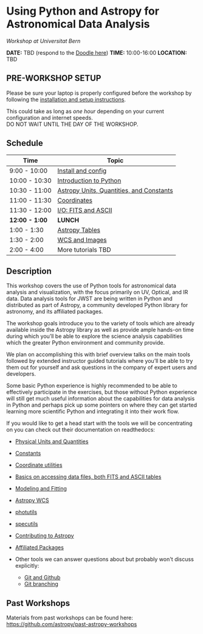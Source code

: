 Using Python and Astropy for Astronomical Data Analysis
=======================================================
*Workshop at Universitat Bern*

**DATE:** TBD (respond to the [Doodle here](https://doodle.com/poll/mnbw5hhg9nf3sn6v))
**TIME:** 10:00-16:00
**LOCATION:** TBD

## PRE-WORKSHOP SETUP
Please be sure your laptop is properly configured before the workshop by following the
[installation and setup instructions](00-Install_and_Setup).

This could take as long as *one hour* depending on your current configuration and internet speeds.  
DO NOT WAIT UNTIL THE DAY OF THE WORKSHOP.

## Schedule
| Time              | Topic    |
|-------------------|----------|
|9:00 - 10:00    | [Install and config](00-Install_and_Setup)
|10:00 - 10:30   | [Introduction to Python](02-PythonIntro) |
|10:30 - 11:00  | [Astropy Units, Quantities, and Constants](03-UnitsQuantities) | 
|11:00 - 11:30 | [Coordinates](04-Coordinates) | 
|11:30 - 12:00 | [I/O: FITS and ASCII](05-FITS) |
|**12:00 - 1:00**| **LUNCH** | *On your own* |
|1:00 - 1:30 | [Astropy Tables](06-Tables) |
|1:30 - 2:00 | [WCS and Images](08-WCS) |
|2:00 - 4:00 | More tutorials TBD | 

## Description
This workshop covers the use of Python tools for astronomical data analysis and visualization, with the focus primarily
on UV, Optical, and IR data. Data analysis tools for JWST are being written in Python and distributed as part of Astropy,
a community developed Python library for astronomy,  and its affiliated packages.

The workshop goals introduce you to the variety of tools which are already available inside the Astropy library as
well as provide ample hands-on time during which you’ll be able to explore the science analysis capabilities which the
greater Python environment and community provide.

We plan on accomplishing this with brief overview talks on the main tools followed by extended instructor guided tutorials
where you’ll be able to try them out for yourself and ask questions in the company of expert users and developers.  

Some basic Python experience is highly recommended to be able to effectively participate in the exercises,
but those without Python experience will still get much useful information about the capabilities for data analysis in
Python and perhaps pick up some pointers on where they can get started learning more scientific Python and integrating
it into their work flow.

If you would like to get a head start with the tools we will be concentrating on you can check out their documentation on readthedocs:

* [Physical Units and Quantities](http://docs.astropy.org/en/stable/units/index.html)
* [Constants](http://docs.astropy.org/en/stable/constants/index.html)
* [Coordinate utilities](http://docs.astropy.org/en/stable/coordinates/index.html)
* [Basics on accessing data files, both FITS and ASCII tables](http://docs.astropy.org/en/stable/io/unified.html)
* [Modeling and Fitting](http://docs.astropy.org/en/stable/modeling/index.html)
* [Astropy WCS](http://docs.astropy.org/en/stable/wcs/index.html)
* [photutils](http://photutils.readthedocs.io/)
* [specutils](https://specutils.readthedocs.io/)
* [Contributing to Astropy](http://docs.astropy.org/en/stable/development/workflow/development_workflow.html)
* [Affiliated Packages](http://www.astropy.org/affiliated/)

* Other tools we can answer questions about but probably won't discuss explicitly:
  * [Git and Github](https://guides.github.com/activities/hello-world/)
  * [Git branching](https://learngitbranching.js.org/) 

## Past Workshops

Materials from past workshops can be found here:
https://github.com/astropy/past-astropy-workshops

